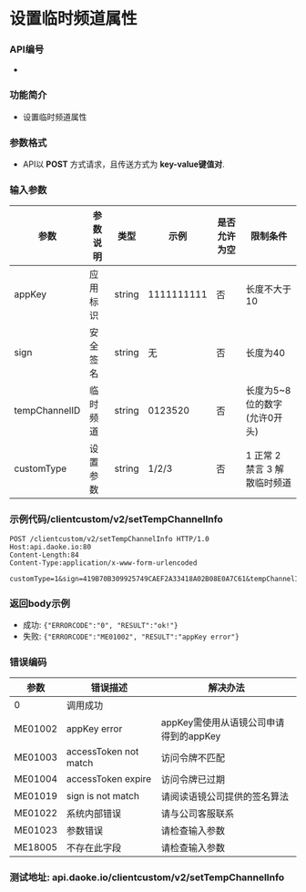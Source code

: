 
设置临时频道属性
========================

### API编号
* 

### 功能简介
* 设置临时频道属性

### 参数格式

* API以 **POST** 方式请求，且传送方式为 **key-value键值对**.

### 输入参数

 参数                                 | 参数说明           | 类型      |   示例             | 是否允许为空 | 限制条件
--------------------------------------|---------------------|------------|--------------------|--------------|---------------------------
 appKey                     | 应用标识           | string  | 1111111111    | 否           | 长度不大于10
 sign                       | 安全签名           | string  | 无                 | 否           | 长度为40
 tempChannelID              | 临时频道           | string  | 0123520       | 否           | 长度为5~8位的数字(允许0开头)
 customType                 | 设置参数           | string  | 1/2/3         | 否           | 1 正常  2 禁言  3 解散临时频道


### 示例代码/clientcustom/v2/setTempChannelInfo

    POST /clientcustom/v2/setTempChannelInfo HTTP/1.0
    Host:api.daoke.io:80
    Content-Length:84
    Content-Type:application/x-www-form-urlencoded

    customType=1&sign=419B70B309925749CAEF2A33418A02B08E0A7C61&tempChannelID=123456&appKey=1111111111


### 返回body示例

* 成功: `{"ERRORCODE":"0", "RESULT":"ok!"}`
* 失败: `{"ERRORCODE":"ME01002", "RESULT":"appKey error"}`


### 错误编码

 参数                 | 错误描述               | 解决办法     
----------------------|------------------------|---------------------------------------
 0                    | 调用成功               | 
 ME01002              | appKey error           | appKey需使用从语镜公司申请得到的appKey
 ME01003              | accessToken not match  | 访问令牌不匹配
 ME01004              | accessToken expire     | 访问令牌已过期
 ME01019              | sign is not match      | 请阅读语镜公司提供的签名算法
 ME01022              | 系统内部错误           | 请与公司客服联系
 ME01023              | 参数错误               | 请检查输入参数
 ME18005              | 不存在此字段           | 请检查输入参数


### 测试地址: api.daoke.io/clientcustom/v2/setTempChannelInfo


